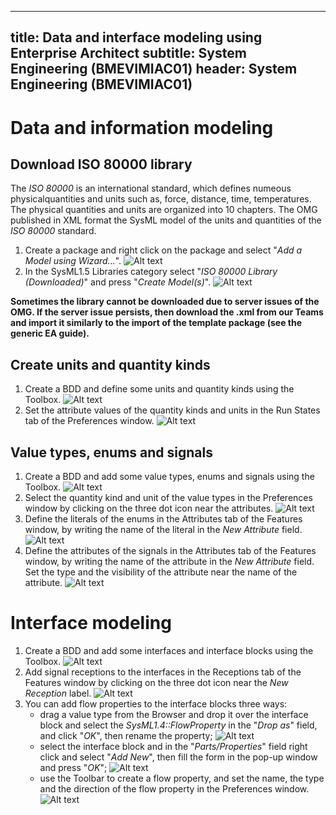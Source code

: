

---
title: Data and interface modeling using Enterprise Architect
subtitle: System Engineering (BMEVIMIAC01)
header: System Engineering (BMEVIMIAC01)
---

# Data and information modeling

## Download ISO 80000 library

The *ISO 80000* is an international standard, which defines numeous physicalquantities and units such as, force, distance, time, temperatures. The physical quantities and units are organized into 10 chapters. The OMG published in XML format the SysML model of the units and quantities of the *ISO 80000* standard. 

1. Create a package and right click on the package and select "*Add a Model using Wizard...*".
![Alt text](figs/ea-data-and-information/image.png)
1. In the SysML1.5 Libraries category select "*ISO 80000 Library (Downloaded)*" and press "*Create Model(s)*". 
![Alt text](figs/ea-data-and-information/image-1.png)

**Sometimes the library cannot be downloaded due to server issues of the OMG. If the server issue persists, then download the .xml from our Teams and import it similarly to the import of the template package (see the generic EA guide).**


## Create units and quantity kinds

1. Create a BDD and define some units and quantity kinds using the Toolbox.
![Alt text](figs/ea-data-and-information/image-2.png)
1. Set the attribute values of the quantity kinds and units in the Run States tab of the Preferences window.
![Alt text](figs/ea-data-and-information/image-3.png)

## Value types, enums and signals

1. Create a BDD and add some value types, enums and signals using the Toolbox.
![Alt text](figs/ea-data-and-information/image-5.png)
2. Select the quantity kind and unit of the value types in the Preferences window by clicking on the three dot icon near the attributes.
![Alt text](figs/ea-data-and-information/image-6.png)
3. Define the literals of the enums in the Attributes tab of the Features window, by writing the name of the literal in the *New Attribute* field.
![Alt text](figs/ea-data-and-information/image-8.png)
4. Define the attributes of the signals in the Attributes tab of the Features window, by writing the name of the attribute in the *New Attribute* field. Set the type and the visibility of the attribute near the name of the attribute.
![Alt text](figs/ea-data-and-information/image-10.png)

# Interface modeling

1. Create a BDD and add some interfaces and interface blocks using the Toolbox.
![Alt text](figs/ea-data-and-information/image-11.png)
1. Add signal receptions to the interfaces in the Receptions tab of the Features window by clicking on the three dot icon near the *New Reception* label.
![Alt text](figs/ea-data-and-information/image-12.png)
1. You can add flow properties to the interface blocks three ways:
      - drag a value type from the Browser and drop it over the interface block and select the *SysML1.4::FlowProperty* in the "*Drop as*" field, and click "*OK*", then rename the property;
      ![Alt text](figs/ea-data-and-information/image-13.png)
      - select the interface block and in the "*Parts/Properties*" field right click and select "*Add New*", then fill the form in the pop-up window and press "*OK*";
      ![Alt text](figs/ea-data-and-information/image-14.png)
      - use the Toolbar to create a flow property, and set the name, the type and the direction of the flow property in the Preferences window.
      ![Alt text](figs/ea-data-and-information/image-15.png)